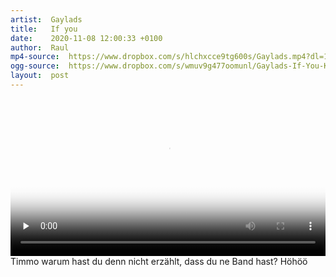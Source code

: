 ```yaml
---
artist:  Gaylads
title:   If you
date:    2020-11-08 12:00:33 +0100
author:  Raul
mp4-source:  https://www.dropbox.com/s/hlchxcce9tg600s/Gaylads.mp4?dl=1
ogg-source:  https://www.dropbox.com/s/wmuv9g477oomunl/Gaylads-If-You-Knew-Studio-1-UK.ogg?dl=1
layout:  post
---
```

<style>
video {
  max-width: 100%;
  height: auto;
}
</style>

<div class="video">
    <video width="1000" controls preload="none" poster="https://www.dropbox.com/s/tj1rj1plix3gwgb/Pink.png?dl=1">
    <source src="{{ page.mp4-source }}" type="video/mp4">
    <source src="{{ page.ogg-source }}" type="video/ogg">
    Your browser does not support HTML5 video.
    </video>
</div>

<div class="post-content-message"> 
Timmo warum hast du denn nicht erzählt, dass du ne Band hast? Höhöö
</div>
